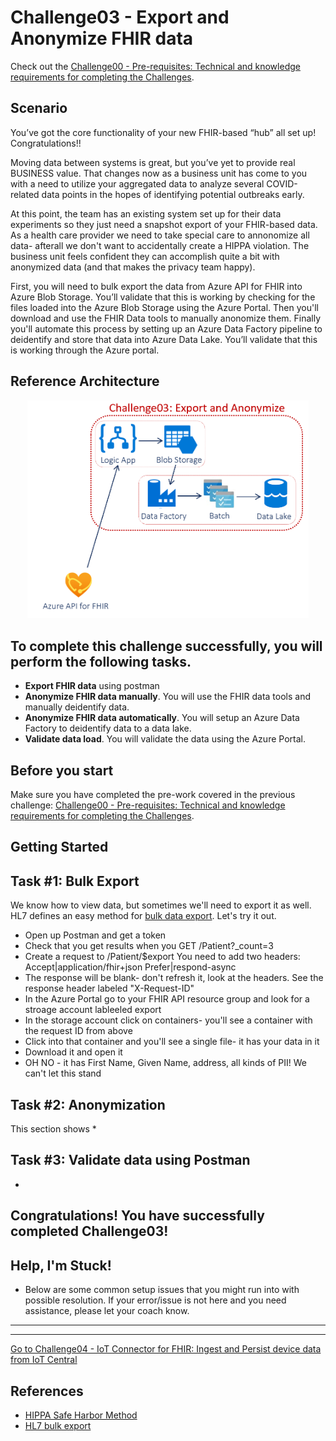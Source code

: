 # Challenge03 - Export and Anonymize FHIR data

Check out the [Challenge00 - Pre-requisites: Technical and knowledge requirements for completing the Challenges](../Challenge00-Prerequistes/ReadMe.md).

## Scenario
You’ve got the core functionality of your new FHIR-based “hub” all set up! Congratulations!!

Moving data between systems is great, but you’ve yet to provide real BUSINESS value. That changes now as a business unit has come to you with a need to utilize your aggregated data to analyze several COVID-related data points in the hopes of identifying potential outbreaks early.

At this point, the team has an existing system set up for their data experiments so they just need a snapshot export of your FHIR-based data. As a health care provider we need to take special care to annonomize all data- afterall we don't want to accidentally create a HIPPA violation.    The business unit feels confident they can accomplish quite a bit with anonymized data (and that makes the privacy team happy).

First, you will need to bulk export the data from Azure API for FHIR into Azure Blob Storage. You’ll validate that this is working by checking for the files loaded into the Azure Blob Storage using the Azure Portal. Then you'll download and use the FHIR Data tools to manually anonomize them.  Finally you'll automate this process by setting up an Azure Data Factory pipeline to deidentify and store that data into Azure Data Lake. You’ll validate that this is working through the Azure portal.

## Reference Architecture
<center><img src="../images/challenge03-architecture.png" width="450"></center>


## To complete this challenge successfully, you will perform the following tasks.

* **Export FHIR data** using postman
* **Anonymize FHIR data manually**. You will use the FHIR data tools and manually deidentify data.
* **Anonymize FHIR data automatically**. You will setup an Azure Data Factory to deidentify data to a data lake.
* **Validate data load**. You will validate the data using the Azure Portal.

## Before you start

Make sure you have completed the pre-work covered in the previous challenge: [Challenge00 - Pre-requisites: Technical and knowledge requirements for completing the Challenges](../Challenge00-Prerequistes/ReadMe.md).

## Getting Started

## Task #1: Bulk Export
We know how to view data, but sometimes we'll need to export it as well.  HL7 defines an easy method for [bulk data export](https://hl7.org/Fhir/uv/bulkdata/export/index.html). Let's try it out.
 
* Open up Postman and get a token
* Check that you get results when you GET /Patient?_count=3
* Create a request to /Patient/$export You need to add two headers:
Accept|application/fhir+json
Prefer|respond-async
* The response will be blank- don't refresh it, look at the headers.  See the response header labeled "X-Request-ID"
* In the Azure Portal go to your FHIR API resource group and look for a stroage account lableeled <your instance>export
* In the storage account click on containers- you'll see a container with the request ID from above
* Click into that container and you'll see a single file- it has your data in it
* Download it and open it
* OH NO - it has First Name, Given Name, address, all kinds of PII!  We can't let this stand

## Task #2: Anonymization
This section shows 
*

## Task #3: Validate data using Postman
* 

## Congratulations! You have successfully completed Challenge03!

## Help, I'm Stuck!
* Below are some common setup issues that you might run into with possible resolution. If your error/issue is not here and you need assistance, please let your coach know.

***

***

[Go to Challenge04 - IoT Connector for FHIR: Ingest and Persist device data from IoT Central](../Challenge04-IoTFHIRConnector/ReadMe.md)

## References
* [HIPPA Safe Harbor Method](https://www.hhs.gov/hipaa/for-professionals/privacy/special-topics/de-identification/index.html)
* [HL7 bulk export](https://hl7.org/Fhir/uv/bulkdata/export/index.html)